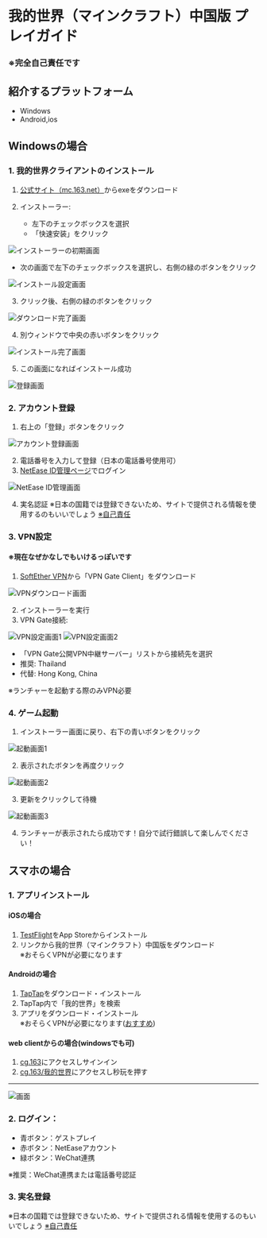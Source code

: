 # 我的世界（マインクラフト）中国版 プレイガイド
### ※完全自己責任です

## 紹介するプラットフォーム
- Windows
- Android,ios

## Windowsの場合

### 1. 我的世界クライアントのインストール
1. [公式サイト（mc.163.net）](https://mc.163.com/)からexeをダウンロード


2. インストーラー:
   - 左下のチェックボックスを選択
   - 「快速安装」をクリック

![インストーラーの初期画面](./images/1.png)

   - 次の画面で左下のチェックボックスを選択し、右側の緑のボタンをクリック

![インストール設定画面](./images/3.png)

3. クリック後、右側の緑のボタンをクリック

![ダウンロード完了画面](./images/5.png)

4. 別ウィンドウで中央の赤いボタンをクリック

![インストール完了画面](./images/6.png)

5. この画面になればインストール成功

![登録画面](./images/7.png)

### 2. アカウント登録

1. 右上の「登録」ボタンをクリック

![アカウント登録画面](./images/8.png)

2. 電話番号を入力して登録（日本の電話番号使用可）
3. [NetEase ID管理ページ](https://id.163.com/ydaq/welcome?module=offline#/)でログイン

![NetEase ID管理画面](./images/10.png)

4. 実名認証
   ※日本の国籍では登録できないため、サイトで提供される情報を使用するのもいいでしょう
   [※自己責任](https://drive.google.com/file/d/1hx17p0O9VpEfXe8yjQKKcMRRtU0t-kwU/view)

### 3. VPN設定
#### ※現在なぜかなしでもいけるっぽいです
1. [SoftEther VPN](https://www.softether-download.com/ja.aspx)から「VPN Gate Client」をダウンロード

![VPNダウンロード画面](./images/10-1.png)

2. インストーラーを実行
3. VPN Gate接続:

![VPN設定画面1](./images/11.png)
![VPN設定画面2](./images/12.png)

   - 「VPN Gate公開VPN中継サーバー」リストから接続先を選択
   - 推奨: Thailand
   - 代替: Hong Kong, China
   
   ※ランチャーを起動する際のみVPN必要

### 4. ゲーム起動
1. インストーラー画面に戻り、右下の青いボタンをクリック

![起動画面1](./images/14.png)

2. 表示されたボタンを再度クリック

![起動画面2](./images/15.png)

3. 更新をクリックして待機

![起動画面3](./images/16.png)

4. ランチャーが表示されたら成功です！自分で試行錯誤して楽しんでください！

## スマホの場合

### 1. アプリインストール

#### iOSの場合
1. [TestFlight](https://testflight.apple.com/join/mOxZm1dD)をApp Storeからインストール
2. リンクから我的世界（マインクラフト）中国版をダウンロード  
※おそらくVPNが必要になります

#### Androidの場合
1. [TapTap](https://dispatch.taptap.cn/)をダウンロード・インストール
2. TapTap内で「我的世界」を検索
3. アプリをダウンロード・インストール  
※おそらくVPNが必要になります([おすすめ](https://play.google.com/store/apps/details?id=com.apps.inspironxp.changeip))

#### web clientからの場合(windowsでも可)
1. [cg.163](https://cg.163.com/#/mobile)にアクセスしサインイン
2. [cg.163/我的世界](https://cg.163.com/static/game/wdsjzxb?sourcepage=search&show=wdsjzxb&back=https%3A%2F%2Fcg.163.com%2F%23%2Fsearch%3Fkey%3D%25E6%2588%2591%25E7%259A%2584%25E4%25B8%2596%25E7%2595%258C)にアクセスし秒玩を押す
---
![画面](./images/17.png)

### 2. ログイン：
   - 青ボタン：ゲストプレイ
   - 赤ボタン：NetEaseアカウント
   - 緑ボタン：WeChat連携
   
※推奨：WeChat連携または電話番号認証

### 3. 実名登録
   ※日本の国籍では登録できないため、サイトで提供される情報を使用するのもいいでしょう
   [※自己責任](https://drive.google.com/file/d/1hx17p0O9VpEfXe8yjQKKcMRRtU0t-kwU/view)